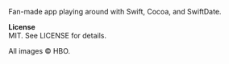 Fan-made app playing around with Swift, Cocoa, and SwiftDate.

**License**  
MIT.  See LICENSE for details.

All images © HBO.
